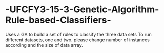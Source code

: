 # -UFCFY3-15-3-Genetic-Algorithm-Rule-based-Classifiers-
Uses a GA to build a set of rules to classify the three data sets 
To run different datasets, one and two. please change number of instances according and the size of data array.
